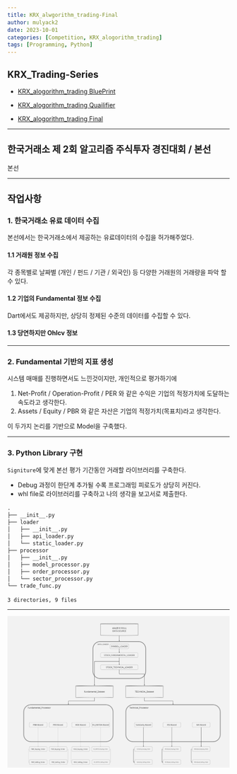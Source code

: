 ```yaml
---
title: KRX_alwgorithm_trading-Final
author: mulyack2
date: 2023-10-01
categories: [Competition, KRX_alogorithm_trading]
tags: [Programming, Python]
---
```


## KRX_Trading-Series

- [KRX_alogorithm_trading BluePrint](/posts/krx_algorithm_trading-blueprint/)

- [KRX_alogorithm_trading Quailifier](/posts/krx_algorithm_trading-qualifier/)

- [KRX_alogorithm_trading Final](/posts/krx_algorithm_trading-final/)

---

## 한국거래소 제 2회 알고리즘 주식투자 경진대회 / 본선

본선

---

## 작업사항

### 1. 한국거래소 유료 데이터 수집

본선에서는 한국거래소에서 제공하는 유료데이터의 수집을 허가해주었다.

#### 1.1 거래원 정보 수집

각 종목별로 날짜별 (개인 / 펀드 / 기관 / 외국인) 등 다양한 거래원의 거래량을 파악 할 수 있다.

#### 1.2 기업의 Fundamental 정보 수집

Dart에서도 제공하지만, 상당히 정제된 수준의 데이터를 수집할 수 있다.

#### 1.3 당연하지만 Ohlcv 정보

---

### 2. Fundamental 기반의 지표 생성

시스템 매매를 진행하면서도 느낀것이지만, 개인적으로 평가하기에

1. Net-Profit / Operation-Profit / PER 와 같은 수익은 기업의 적정가치에 도달하는 속도라고 생각한다.
2. Assets / Equity / PBR 와 같은 자산은 기업의 적정가치(목표치)라고 생각한다.

이 두가지 논리를 기반으로 Model을 구축했다.

---

### 3. Python Library 구현

`Signiture`에 맞게 본선 평가 기간동안 거래할 라이브러리를 구축한다.

- Debug 과정이 한단계 추가될 수록 프로그래밍 피로도가 상당히 커진다.
- whl file로 라이브러리를 구축하고 나의 생각을 보고서로 제출한다.

```plaintext
.
├── __init__.py
├── loader
│   ├── __init__.py
│   ├── api_loader.py
│   └── static_loader.py
├── processor
│   ├── __init__.py
│   ├── model_processor.py
│   ├── order_processor.py
│   └── sector_processor.py
└── trade_func.py

3 directories, 9 files
```

---

![image](/assets/img/_posts/competition/krx_alogorithm_trading/final_model.png)
